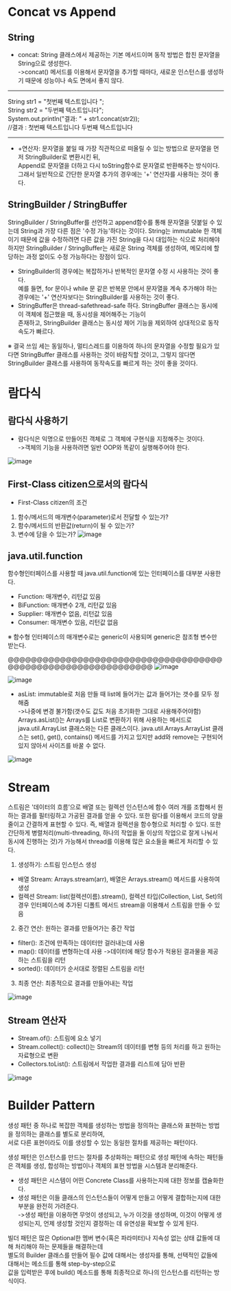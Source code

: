 # Concat vs Append
## String
- concat: String 클래스에서 제공하는 기본 메서드이며 동작 방법은 합친 문자열을 String으로 생성한다.  
->concat() 메서드를 이용해서 문자열을 추가할 때마다, 새로운 인스턴스를 생성하기 때문에 성능이나 속도 면에서 좋지 않다.
-------------------------------------------------------
  String str1 = "첫번째 텍스트입니다 ";    
  String str2 = "두번째 텍스트입니다";   
  System.out.println("결과: " + str1.concat(str2));   
  //결과 : 첫번째 텍스트입니다 두번째 텍스트입니다
 
 --------------------------------------------------------

- +연산자: 문자열을 붙일 때 가장 직관적으로 떠올릴 수 있는 방법으로 문자열을 먼저 StringBuilder로 변환시킨 뒤,   
Append로 문자열을 더하고 다시 toString함수로 문자열로 반환해주는 방식이다.  
그래서 일반적으로 간단한 문자열 추가의 경우에는 '+' 연산자를 사용하는 것이 좋다.

## StringBuilder / StringBuffer
StringBuilder / StringBuffer를 선언하고 append함수를 통해 문자열을 덧붙일 수 있는데 String과 가장 다른 점은 '수정 가능'하다는 것이다. 
String는 immutable 한 객체이기 때문에 값을 수정하려면 다른 값을 가진 String을 다시 대입하는 식으로 처리해야 하지만
StringBuilder / StringBuffer는 새로운 String 객체를 생성하여, 메모리에 할당하는 과정 없이도 수정 가능하다는 장점이 있다. 
- StringBuilder의 경우에는 복잡하거나 반복적인 문자열 수정 시 사용하는 것이 좋다.   
예를 들면, for 문이나 while 문 같은 반복문 안에서 문자열을 계속 추가해야 하는 경우에는 '+' 연산자보다는 StringBuilder를 사용하는 것이 좋다. 
- StringBuffer은 thread-safethread-safe 하다. StringBuffer 클래스는 동시에 이 객체에 접근했을 때, 동시성을 제어해주는 기능이   
존재하고, StringBuilder 클래스는 동시성 제어 기능을 제외하여 상대적으로 동작속도가 빠르다. 

※ 결국 쓰임 세는 동일하나, 멀티스레드를 이용하여 하나의 문자열을 수정할 필요가 있다면 StringBuffer 클래스를 사용하는 것이 바람직할 것이고, 
그렇지 않다면 StringBuilder 클래스를 사용하여 동작속도를 빠르게 하는 것이 좋을 것이다.

# 람다식
## 람다식 사용하기
- 람다식은 익명으로 만들어진 객체로 그 객체에 구현식을 지정해주는 것이다.  
->객체의 기능을 사용하려면 일반 OOP와 똑같이 실행해주어야 한다.

![image](https://user-images.githubusercontent.com/122864238/218976391-e622bc62-ae40-4403-ac3f-642ef0d0c7ee.png)

## First-Class citizen으로서의 람다식
- First-Class citizen의 조건
1. 함수/메서드의 매개변수(parameter)로서 전달할 수 있는가?
2. 함수/메서드의 반환값(return)이 될 수 있는가?
3. 변수에 담을 수 있는가?
![image](https://user-images.githubusercontent.com/122864238/218978759-e6af397f-2dba-4ca9-a76a-a416fa0d2f82.png)

## java.util.function
함수형인터페이스를 사용할 때 java.util.function에 있는 인터페이스를 대부분 사용한다.
- Function: 매개변수, 리턴값 있음
- BiFunction: 매개변수 2개, 리턴값 있음
- Supplier: 매개변수 없음, 리턴값 있음
- Consumer: 매개변수 있음, 리턴값 없음

※ 함수형 인터페이스의 매개변수로는 generic이 사용되며 generic은 참조형 변수만 받는다.

@@@@@@@@@@@@@@@@@@@@@@@@@@@@@@@@@@@@@@@@@@@@@@@@@@@@@@@@@@@@@@
![image](https://user-images.githubusercontent.com/122864238/218981267-daef309a-58b2-4705-9ad3-74592680c1c5.png)

![image](https://user-images.githubusercontent.com/122864238/218989294-0136d53b-9889-42f1-a819-8c3f91a4d431.png)

- asList: immutable로 처음 만들 때 list에 들어가는 값과 들어가는 갯수를 모두 정해줌  
->나중에 변경 불가함(갯수도 값도 처음 초기화한 그대로 사용해주어야함)  
Arrays.asList()는 Arrays를 List로 변환하기 위해 사용하는 메서드로 java.util.ArrayList 클래스와는 
다른 클래스이다. 
java.util.Arrays.ArrayList 클래스는 set(), get(), contains() 메서드를 가지고 있지만
add와 remove는 구현되어 있지 않아서 사이즈를 바꿀 수 없다.

![image](https://user-images.githubusercontent.com/122864238/218989997-e9212a79-8339-4363-b63c-2991cfe93882.png)


# Stream
스트림은 '데이터의 흐름’으로 배열 또는 컬렉션 인스턴스에 함수 여러 개를 조합해서 원하는 결과를 필터링하고 가공된 결과를 얻을 수 있다. 
또한 람다를 이용해서 코드의 양을 줄이고 간결하게 표현할 수 있다. 즉, 배열과 컬렉션을 함수형으로 처리할 수 있다.
또한 간단하게 병렬처리(multi-threading, 하나의 작업을 둘 이상의 작업으로 잘게 나눠서 동시에 진행하는 것)가 가능해서 
thread를 이용해 많은 요소들을 빠르게 처리할 수 있다.
1. 생성하기: 스트림 인스턴스 생성
- 배열 Stream: Arrays.stream(arr), 배열은 Arrays.stream() 메서드를 사용하여 생성
- 컬렉션 Stream: list(컬렉션이름).stream(), 컬렉션 타입(Collection, List, Set)의 경우 인터페이스에 추가된 디폴트 메서드 stream을 이용해서 스트림을 만들 수 있음
2. 중간 연산: 원하는 결과를 만들어가는 중간 작업
- filter(): 조건에 만족하는 데이터만 걸러내는데 사용
- map(): 데이터를 변형하는데 사용 
 ->데이터에 해당 함수가 적용된 결과물을 제공하는 스트림을 리턴
- sorted(): 데이터가 순서대로 정렬된 스트림을 리턴
3. 최종 연산: 최종적으로 결과를 만들어내는 작업

![image](https://user-images.githubusercontent.com/122864238/218992433-6e42619f-1119-4f6d-8578-516ff49a324f.png)


## Stream 연산자
- Stream.of(): 스트림에 요소 넣기
- Stream.collect(): collect()는 Stream의 데이터를 변형 등의 처리를 하고 원하는 자료형으로 변환
- Collectors.toList(): 스트림에서 작업한 결과를 리스트에 담아 반환

![image](https://user-images.githubusercontent.com/122864238/218990700-eb8f9b56-5582-4d65-a4ad-1750ce9cbe2f.png)

# Builder Pattern
생성 패턴 중 하나로 복잡한 객체를 생성하는 방법을 정의하는 클래스와 표현하는 방법을 정의하는 클래스를 별도로 분리하여,   
서로 다른 표현이라도 이를 생성할 수 있는 동일한 절차를 제공하는 패턴이다.  

생성 패턴은 인스턴스를 만드는 절차를 추상화하는 패턴으로 생성 패턴에 속하는 패턴들은 객체를 생성, 합성하는 방법이나 객체의 표현 방법을 시스템과 분리해준다.  
- 생성 패턴은 시스템이 어떤 Concrete Class를 사용하는지에 대한 정보를 캡슐화한다.
- 생성 패턴은 이들 클래스의 인스턴스들이 어떻게 만들고 어떻게 결합하는지에 대한 부분을 완전히 가려준다.   
->생성 패턴을 이용하면 무엇이 생성되고, 누가 이것을 생성하며, 이것이 어떻게 생성되는지, 언제 생성할 것인지 결정하는 데 유연성을 확보할 수 있게 된다.

빌더 패턴은 많은 Optional한 멤버 변수(혹은 파라미터)나 지속성 없는 상태 값들에 대해 처리해야 하는 문제들을 해결하는데   
별도의 Builder 클래스를 만들어 필수 값에 대해서는 생성자를 통해, 선택적인 값들에 대해서는 메소드를 통해 step-by-step으로   
값을 입력받은 후에 build() 메소드를 통해 최종적으로 하나의 인스턴스를 리턴하는 방식이다.
